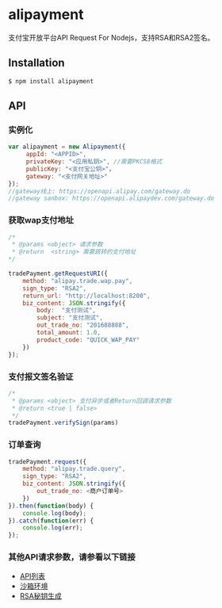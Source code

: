 # alipayment
支付宝开放平台API Request For Nodejs，支持RSA和RSA2签名。

## Installation

```bash
$ npm install alipayment
```

## API

### 实例化
```js
var alipayment = new Alipayment({
     appId: "<APPID>",
     privateKey: "<应用私钥>", //需要PKCS8格式
     publicKey: "<支付宝公钥>"，
     gateway: "<支付网关地址>"
});
//gateway线上: https://openapi.alipay.com/gateway.do
//gateway sanbox: https://openapi.alipaydev.com/gateway.do  
```
### 获取wap支付地址
```js
/*
 * @params <object> 请求参数
 * @return  <string> 需要跳转的支付地址
*/

tradePayment.getRequestURI({
    method: "alipay.trade.wap.pay",
    sign_type: "RSA2",
    return_url: "http://localhost:8200",
    biz_content: JSON.stringify({
        body:  "支付测试",
        subject: "支付测试",
        out_trade_no: "201688888",
        total_amount: 1.0,
        product_code: "QUICK_WAP_PAY"
    })
});

```

### 支付报文签名验证
```js
/*
 * @params <object> 支付异步或者Return回调请求参数
 * @return <true | false>
 */
tradePayment.verifySign(params)
```

###  订单查询
```js
tradePayment.request({
    method: "alipay.trade.query",
    sign_type: "RSA2",
    biz_content: JSON.stringify({
        out_trade_no: <商户订单号>
    })
}).then(function(body) {
    console.log(body);
}).catch(function(err) {
    console.log(err);
});
```

### 其他API请求参数，请参看以下链接

- [API列表](https://doc.open.alipay.com/doc2/apiList?docType=4)
- [沙箱环境](https://openhome.alipay.com/platform/appDaily.htm?tab=info)
- [RSA秘钥生成](https://doc.open.alipay.com/docs/doc.htm?spm=a219a.7386797.0.0.PNdmVN&treeId=58&articleId=103242&docType=1)